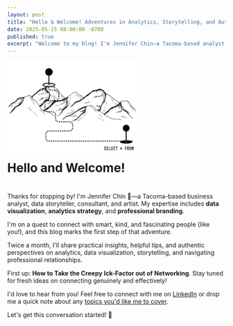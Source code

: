 ```yaml
---
layout: post
title: "Hello & Welcome! Adventures in Analytics, Storytelling, and Authentic Networking"
date: 2025-05-15 08:00:00 -0700
published: true
excerpt: "Welcome to my blog! I'm Jennifer Chin—a Tacoma-based analyst and storyteller on a quest to share insights and build authentic connections. Let's get this conversation started!"
---
```


<div style="display: flex; align-items: flex-end; gap: 20px; margin-bottom: 40px; flex-wrap: wrap;">
  <img src="/assets/images/analytics-storytelling-journey-sql-networking.png" 
       alt="Analytics and storytelling journey illustration"
       style="width: 300px; height: auto;">

  <h1 style="margin: 0; flex: 1; min-width: 200px;">Hello and Welcome!</h1>
</div>


Thanks for stopping by! I'm Jennifer Chin 👋—a Tacoma-based business analyst, data storyteller, consultant, and artist. My expertise includes **data visualization**, **analytics strategy**, and **professional branding**.

I'm on a quest to connect with smart, kind, and fascinating people (like you!), and this blog marks the first step of that adventure.

Twice a month, I'll share practical insights, helpful tips, and authentic perspectives on analytics, data visualization, storytelling, and navigating professional relationships.

First up: **How to Take the Creepy Ick-Factor out of Networking**. Stay tuned for fresh ideas on connecting genuinely and effectively!

I'd love to hear from you! Feel free to connect with me on [LinkedIn](https://www.linkedin.com/in/jennchin/) or drop me a quick note about any [topics you'd like me to cover](mailto:jchin+blogideas@pugetsoundanalytics.com).

Let's get this conversation started! 🚀

